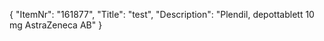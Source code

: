 {
  "ItemNr": "161877",
  "Title": "test",
  "Description": "Plendil, depottablett 10 mg AstraZeneca AB"
}